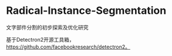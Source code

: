 # Radical-Instance-Segmentation

文字部件分割的初步探索及优化研究

基于Detectron2开源工具箱，https://github.com/facebookresearch/detectron2。
